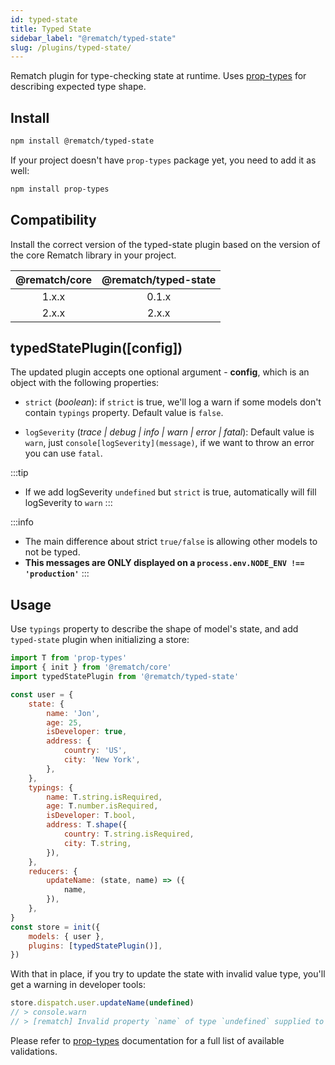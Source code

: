```yaml
---
id: typed-state
title: Typed State
sidebar_label: "@rematch/typed-state"
slug: /plugins/typed-state/
---
```


Rematch plugin for type-checking state at runtime. Uses [prop-types](https://github.com/facebook/prop-types) for describing expected type shape.


## Install

```bash npm2yarn
npm install @rematch/typed-state
```

If your project doesn't have `prop-types` package yet, you need to add it as well:

```bash npm2yarn
npm install prop-types
```

## Compatibility

Install the correct version of the typed-state plugin based on the version of the core Rematch library in your project.

|         @rematch/core  | @rematch/typed-state  |
| :--------------------: | :----: |
| 1.x.x                   |    0.1.x  |
| 2.x.x                   |    2.x.x  |

## typedStatePlugin([config])

The updated plugin accepts one optional argument - **config**, which is an object with the following properties:

- `strict` (_boolean_): if `strict` is true, we'll log a warn if some models don't contain `typings` property. Default value is `false`.

- `logSeverity` (_trace | debug | info | warn | error | fatal_): Default value is `warn`, just `console[logSeverity](message)`, if we want to throw an error you can use `fatal`.

:::tip
- If we add logSeverity `undefined` but `strict` is true, automatically will fill logSeverity to `warn`
:::

:::info
- The main difference about strict `true/false` is allowing other models to not be typed.
- **This messages are ONLY displayed on a `process.env.NODE_ENV !== 'production'`**
:::

## Usage

Use `typings` property to describe the shape of model's state, and add `typed-state` plugin when initializing a store:

```js
import T from 'prop-types'
import { init } from '@rematch/core'
import typedStatePlugin from '@rematch/typed-state'

const user = {
	state: {
		name: 'Jon',
		age: 25,
		isDeveloper: true,
		address: {
			country: 'US',
			city: 'New York',
		},
	},
	typings: {
		name: T.string.isRequired,
		age: T.number.isRequired,
		isDeveloper: T.bool,
		address: T.shape({
			country: T.string.isRequired,
			city: T.string,
		}),
	},
	reducers: {
		updateName: (state, name) => ({
			name,
		}),
	},
}
const store = init({
	models: { user },
	plugins: [typedStatePlugin()],
})
```

With that in place, if you try to update the state with invalid value type, you'll get a warning in developer tools:

```js
store.dispatch.user.updateName(undefined)
// > console.warn
// > [rematch] Invalid property `name` of type `undefined` supplied to `user`, expected `string`.
```

Please refer to [prop-types](https://github.com/facebook/prop-types#usage) documentation for a full list of available validations.

